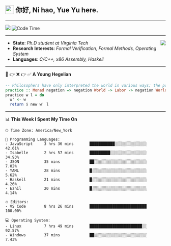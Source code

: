 <h2> <img style="vertical-align: text-bottom;" src=https://slackmojis.com/emojis/13253-yay-frog/download/ width=27> 你好, Ni hao, Yue Yu here. </h2>

---

![](https://shields.io/badge/dynamic/json?color=blue&amp;label=Visitors&amp;query=value&amp;url=https://api.countapi.xyz/hit/fishjump.fishjump) ![Code Time](https://img.shields.io/badge/Code%20Time-378%20hrs%2024%20mins-blue)

---

<img align='right' src=https://slackmojis.com/emojis/5264-coding/download> </td>

- **State**: *Ph.D student at Virginia Tech*
- **Research Interests**: *Formal Verification, Formal Methods, Operating System*
- **Languages**: *C/C++, x86 Assembly, Haskell*

---

🚫 👉 ❌ 👉 ✅ **A Young Hegelian**

``` haskell
-- Philosophers have only interpreted the world in various ways; the point is to change it.
practice :: Monad negation => negation World -> Labor -> negation World
practice w l = do
  w' <- w
  return $ new w' l
```

---


📊 **This Week I Spent My Time On** 

```text
🕑︎ Time Zone: America/New_York

💬 Programming Languages:
- JavaScript     3 hrs 36 mins       ███████████░░░░░░░░░░░░░░     42.61%
- Isabelle       2 hrs 57 mins       █████████░░░░░░░░░░░░░░░░     34.93%
- JSON           35 mins             ██░░░░░░░░░░░░░░░░░░░░░░░     7.02%
- YAML           28 mins             █░░░░░░░░░░░░░░░░░░░░░░░░     5.62%
- Haskell        21 mins             █░░░░░░░░░░░░░░░░░░░░░░░░     4.26%
- Ezhil          20 mins             █░░░░░░░░░░░░░░░░░░░░░░░░     4.14%

🔥 Editors:
- VS Code        8 hrs 26 mins       █████████████████████████     100.00%

💻 Operating System:
- Linux          7 hrs 49 mins       ███████████████████████░░     92.57%
- Windows        37 mins             ██░░░░░░░░░░░░░░░░░░░░░░░     7.43%
```

